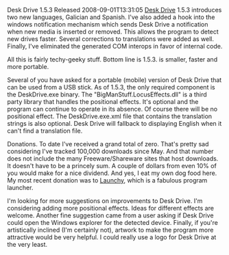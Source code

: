 Desk Drive 1.5.3 Released
2008-09-01T13:31:05
[Desk Drive](http://mike-ward.net/deskdrive) 1.5.3 introduces two new languages, Galician and Spanish. I've also added a hook into the windows notification mechanism which sends Desk Drive a notification when new media is inserted or removed. This allows the program to detect new drives faster. Several corrections to translations were added as well. Finally, I've eliminated the generated COM interops in favor of internal code.

All this is fairly techy-geeky stuff. Bottom line is 1.5.3. is smaller, faster and more portable.

Several of you have asked for a portable (mobile) version of Desk Drive that can be used from a USB stick. As of 1.5.3, the only required component is the DeskDrive.exe binary. The "BigManStuff.LocusEffects.dll" is a third party library that handles the positional effects. It's optional and the program can continue to operate in its absence. Of course there will be no positional effect. The DeskDrive.exe.xml file that contains the translation strings is also optional. Desk Drive will fallback to displaying English when it can't find a translation file.

Donations. To date I've received a grand total of zero. That's pretty sad considering I've tracked 100,000 downloads since May. And that number does not include the many Freeware/Shareware sites that host downloads. It doesn't have to be a princely sum. A couple of dollars from even 10% of you would make for a nice dividend. And yes, I eat my own dog food here. My most recent donation was to [Launchy](http://www.launchy.net/), which is a fabulous program launcher.

I'm looking for more suggestions on improvements to Desk Drive. I'm considering adding more positional effects. Ideas for different effects are welcome. Another fine suggestion came from a user asking if Desk Drive could open the Windows explorer for the detected device. Finally, if you're artistically inclined (I'm certainly not), artwork to make the program more attractive would be very helpful. I could really use a logo for Desk Drive at the very least.
